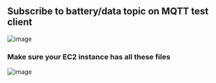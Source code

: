 ## Subscribe to battery/data topic on MQTT test client

![image](https://github.com/user-attachments/assets/016310df-1932-4614-99dd-792605fff3c2)

### Make sure your EC2 instance has all these files

![image](https://github.com/user-attachments/assets/811d6eff-030b-4cfe-8b86-d22c1587bb1f)
